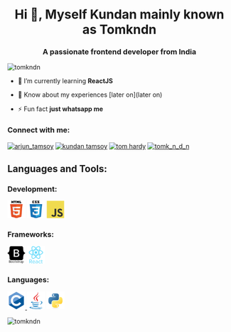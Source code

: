 <h1 align="center">Hi 👋, Myself Kundan mainly known as Tomkndn</h1>
<h3 align="center">A passionate frontend developer from India</h3>

<p align="left"> <img src="https://komarev.com/ghpvc/?username=tomkndn&label=Profile%20views&color=0e75b6&style=flat" alt="tomkndn" /> </p>

- 🌱 I’m currently learning **ReactJS**

- 📄 Know about my experiences [later on](later on)

- ⚡ Fun fact **just whatsapp me**

<h3 align="left">Connect with me:</h3>
<p align="left">
<a href="https://twitter.com/arjun_tamsoy" target="blank"><img align="center" src="https://raw.githubusercontent.com/rahuldkjain/github-profile-readme-generator/master/src/images/icons/Social/twitter.svg" alt="arjun_tamsoy" height="30" width="40" /></a>
<a href="https://linkedin.com/in/kundan tamsoy" target="blank"><img align="center" src="https://raw.githubusercontent.com/rahuldkjain/github-profile-readme-generator/master/src/images/icons/Social/linked-in-alt.svg" alt="kundan tamsoy" height="30" width="40" /></a>
<a href="https://fb.com/tom hardy" target="blank"><img align="center" src="https://raw.githubusercontent.com/rahuldkjain/github-profile-readme-generator/master/src/images/icons/Social/facebook.svg" alt="tom hardy" height="30" width="40" /></a>
<a href="https://instagram.com/tomk_n_d_n" target="blank"><img align="center" src="https://raw.githubusercontent.com/rahuldkjain/github-profile-readme-generator/master/src/images/icons/Social/instagram.svg" alt="tomk_n_d_n" height="30" width="40" /></a>
</p>
<h2 align="left">Languages and Tools:</h2>
<h3 align="left">Development:</h3>
<p align="left"> 
 <!--HTML-->
  <a href="https://www.w3.org/html/" target="_blank" rel="noreferrer"> <img src="https://raw.githubusercontent.com/devicons/devicon/master/icons/html5/html5-original-wordmark.svg" alt="html5" width="40" height="40"/></a>
  <!--CSS-->
  <a href="https://www.w3schools.com/css/" target="_blank" rel="noreferrer"> <img src="https://raw.githubusercontent.com/devicons/devicon/master/icons/css3/css3-original-wordmark.svg" alt="css3" width="40" height="40"/></a> 
  <!--Js-->
  <a href="https://developer.mozilla.org/en-US/docs/Web/JavaScript" target="_blank" rel="noreferrer"> <img src="https://raw.githubusercontent.com/devicons/devicon/master/icons/javascript/javascript-original.svg" alt="javascript" width="40" height="40"/></a>
 <h3 align="left">Frameworks:</h3>
   <!--BOOTSTRAP-->
  <a href="https://getbootstrap.com" target="_blank" rel="noreferrer"> <img src="https://raw.githubusercontent.com/devicons/devicon/master/icons/bootstrap/bootstrap-plain-wordmark.svg" alt="bootstrap" width="40" height="40"/></a>
  <!--React-->
  <a href="https://reactjs.org/" target="_blank" rel="noreferrer"> <img src="https://raw.githubusercontent.com/devicons/devicon/master/icons/react/react-original-wordmark.svg" alt="react" width="40" height="40"/></a>
 <h3 align="left">Languages:</h3>
 <!--C-->
 <a href="https://www.cprogramming.com/" target="_blank" rel="noreferrer"> <img src="https://raw.githubusercontent.com/devicons/devicon/master/icons/c/c-original.svg" alt="c" width="40" height="40"/> </a> 
 <!--Java-->
  <a href="https://www.java.com" target="_blank" rel="noreferrer"> <img src="https://raw.githubusercontent.com/devicons/devicon/master/icons/java/java-original.svg" alt="java" width="40" height="40"/></a>
  <!--Python-->
  <a href="https://www.python.org" target="_blank" rel="noreferrer"> <img src="https://raw.githubusercontent.com/devicons/devicon/master/icons/python/python-original.svg" alt="python" width="40" height="40"/></a>
</p>

<p><img align="center" src="https://github-readme-stats.vercel.app/api/top-langs?username=tomkndn&show_icons=true&locale=en&layout=compact" alt="tomkndn" /></p>
